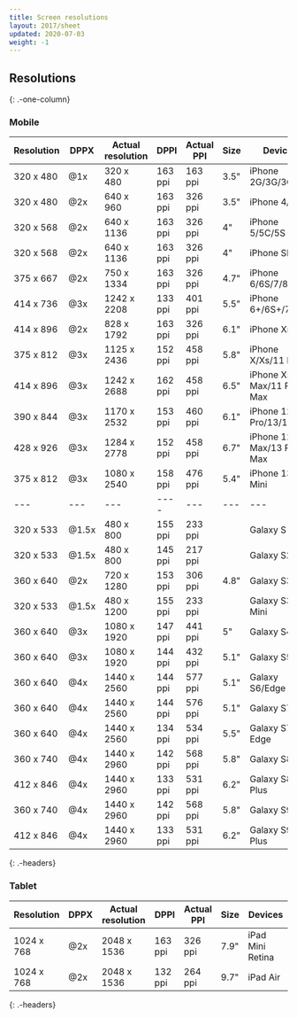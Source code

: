 ```yaml
---
title: Screen resolutions
layout: 2017/sheet
updated: 2020-07-03
weight: -1
---
```


## Resolutions
{: .-one-column}

### Mobile

| Resolution | DPPX  | Actual resolution | DPPI    | Actual PPI | Size  | Devices                      |
| ---        | ---   | ---               | ---     | ---        | ---   | ---                          |
| 320 x 480  | @1x   | 320 x 480         | 163 ppi | 163 ppi    | 3.5"  | iPhone 2G/3G/3GS             |
| 320 x 480  | @2x   | 640 x 960         | 163 ppi | 326 ppi    | 3.5"  | iPhone 4/4S                  |
| 320 x 568  | @2x   | 640 x 1136        | 163 ppi | 326 ppi    | 4"    | iPhone 5/5C/5S               |
| 320 x 568  | @2x   | 640 x 1136        | 163 ppi | 326 ppi    | 4"    | iPhone SE                    |
| 375 x 667  | @2x   | 750 x 1334        | 163 ppi | 326 ppi    | 4.7"  | iPhone 6/6S/7/8/SE2          |
| 414 x 736  | @3x   | 1242 x 2208       | 133 ppi | 401 ppi    | 5.5"  | iPhone 6+/6S+/7+/8+          |
| 414 x 896  | @2x   | 828 x 1792        | 163 ppi | 326 ppi    | 6.1"  | iPhone Xr/11                 |
| 375 x 812  | @3x   | 1125 x 2436       | 152 ppi | 458 ppi    | 5.8"  | iPhone X/Xs/11 Pro           |
| 414 x 896	 | @3x   | 1242 x 2688	     | 162 ppi | 458 ppi    | 6.5"  | iPhone Xs Max/11 Pro Max     |
| 390 x 844	 | @3x   | 1170 x 2532	     | 153 ppi | 460 ppi	  | 6.1"  | iPhone 12/12 Pro/13/13 Pro   |
| 428 x 926	 | @3x   | 1284 x 2778	     | 152 ppi | 458 ppi	  | 6.7"  | iPhone 12 Pro Max/13 Pro Max |
| 375 x 812  | @3x   | 1080 x 2540       | 158 ppi | 476 ppi    | 5.4"  | iPhone 13 Mini               |
| ---        | ---   | ---               | ----    | ---        | ---   | ---                          |
| 320 x 533  | @1.5x |  480 x  800       | 155 ppi | 233 ppi    |       | Galaxy S                     |
| 320 x 533  | @1.5x |  480 x  800       | 145 ppi | 217 ppi    |       | Galaxy S2                    |
| 360 x 640  | @2x   |  720 x 1280       | 153 ppi | 306 ppi    | 4.8"  | Galaxy S3                    |
| 320 x 533  | @1.5x |  480 x 1200       | 155 ppi | 233 ppi    |       | Galaxy S3 Mini               |
| 360 x 640  | @3x   | 1080 x 1920       | 147 ppi | 441 ppi    | 5"    | Galaxy S4                    |
| 360 x 640  | @3x   | 1080 x 1920       | 144 ppi | 432 ppi    | 5.1"  | Galaxy S5                    |
| 360 x 640  | @4x   | 1440 x 2560       | 144 ppi | 577 ppi    | 5.1"  | Galaxy S6/Edge               |
| 360 x 640  | @4x   | 1440 x 2560       | 144 ppi | 576 ppi    | 5.1"  | Galaxy S7                    |
| 360 x 640  | @4x   | 1440 x 2560       | 134 ppi | 534 ppi    | 5.5"  | Galaxy S7 Edge               |
| 360 x 740  | @4x   | 1440 x 2960       | 142 ppi | 568 ppi    | 5.8"  | Galaxy S8                    |
| 412 x 846  | @4x   | 1440 x 2960       | 133 ppi | 531 ppi    | 6.2"  | Galaxy S8 Plus               |
| 360 x 740  | @4x   | 1440 x 2960       | 142 ppi | 568 ppi    | 5.8"  | Galaxy S9                    |
| 412 x 846  | @4x   | 1440 x 2960       | 133 ppi | 531 ppi    | 6.2"  | Galaxy S9 Plus               |
{: .-headers}

### Tablet

| Resolution | DPPX | Actual resolution | DPPI    | Actual PPI | Size | Devices          |
| ---        | ---- | ---               | ---     | ---        | ---- | ---              |
| 1024 x 768 | @2x  | 2048 x 1536       | 163 ppi | 326 ppi    | 7.9" | iPad Mini Retina |
| 1024 x 768 | @2x  | 2048 x 1536       | 132 ppi | 264 ppi    | 9.7" | iPad Air         |
{: .-headers}
